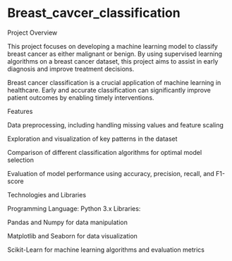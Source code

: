 # Breast_cavcer_classification

Project Overview

This project focuses on developing a machine learning model to classify breast cancer as either malignant or benign. By using supervised learning algorithms on a breast cancer dataset, this project aims to assist in early diagnosis and improve treatment decisions.

Breast cancer classification is a crucial application of machine learning in healthcare. Early and accurate classification can significantly improve patient outcomes by enabling timely interventions.

Features

Data preprocessing, including handling missing values and feature scaling

Exploration and visualization of key patterns in the dataset

Comparison of different classification algorithms for optimal model selection

Evaluation of model performance using accuracy, precision, recall, and F1-score

Technologies and Libraries

Programming Language: Python 3.x
Libraries:

Pandas and Numpy for data manipulation

Matplotlib and Seaborn for data visualization

Scikit-Learn for machine learning algorithms and evaluation metrics
